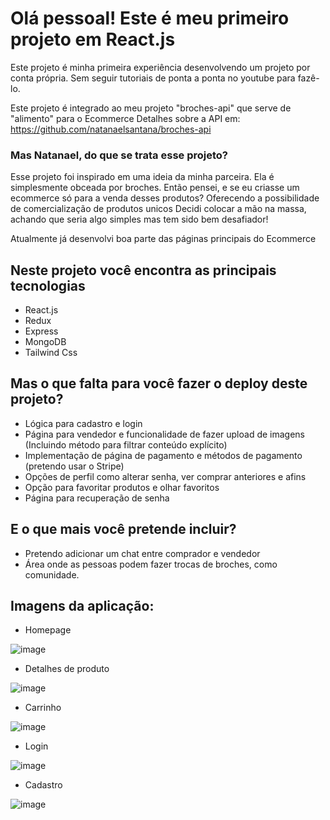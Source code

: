 # Olá pessoal! Este é meu primeiro projeto em React.js

Este projeto é minha primeira experiência desenvolvendo um projeto por conta própria.
Sem seguir tutoriais de ponta a ponta no youtube para fazê-lo.

Este projeto é integrado ao meu projeto "broches-api" que serve de "alimento" para o Ecommerce 
Detalhes sobre a API em: https://github.com/natanaelsantana/broches-api


### Mas Natanael, do que se trata esse projeto?

Esse projeto foi inspirado em uma ideia da minha parceira. Ela é simplesmente obceada por broches.
Então pensei, e se eu criasse um ecommerce só para a venda desses produtos? Oferecendo a possibilidade de comercialização de produtos unicos 
Decidi colocar a mão na massa, achando que seria algo simples mas tem sido bem desafiador! 

Atualmente já desenvolvi boa parte das páginas principais do Ecommerce

## Neste projeto você encontra as principais tecnologias

- React.js
- Redux
- Express
- MongoDB
- Tailwind Css

## Mas o que falta para você fazer o deploy deste projeto? 

- Lógica para cadastro e login
- Página para vendedor e funcionalidade de fazer upload de imagens (Incluindo método para filtrar conteúdo explícito) 
- Implementação de página de pagamento e métodos de pagamento (pretendo usar o Stripe)
- Opções de perfil como alterar senha, ver comprar anteriores e afins
- Opção para favoritar produtos e olhar favoritos
- Página para recuperação de senha 

## E o que mais você pretende incluir? 
- Pretendo adicionar um chat entre comprador e vendedor
- Área onde as pessoas podem fazer trocas de broches, como comunidade.

## Imagens da aplicação: 

- Homepage
  
![image](https://github.com/natanaelsantana/broches-shop/assets/119079322/81bd1a37-e58f-4fb9-9cfa-dee226ad654c)

- Detalhes de produto
  
![image](https://github.com/natanaelsantana/broches-shop/assets/119079322/30677494-f606-4ee9-a77c-24ba1effaa7e)

- Carrinho
  
![image](https://github.com/natanaelsantana/broches-shop/assets/119079322/df93124e-e637-4089-8615-cc2a8a2b09c8)

- Login
  
![image](https://github.com/natanaelsantana/broches-shop/assets/119079322/245b06be-db58-4ffc-b5b7-fbcebc315907)

- Cadastro
  
![image](https://github.com/natanaelsantana/broches-shop/assets/119079322/5f6872b7-deec-4f2a-8670-e40300270cfc)





